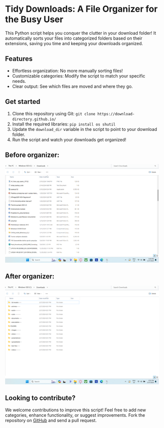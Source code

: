 <!DOCTYPE html>
<html lang="en">
<head>
  <meta charset="UTF-8">
  <meta name="viewport" content="width=device-width, initial-scale=1.0">
  
</head>
<body>
  <h1>Tidy Downloads: A File Organizer for the Busy User</h1>
  <p>This Python script helps you conquer the clutter in your download folder! It automatically sorts your files into categorized folders based on their extensions, saving you time and keeping your downloads organized.</p>

  <h2>Features</h2>
  <ul>
    <li>Effortless organization: No more manually sorting files!</li>
    <li>Customizable categories: Modify the script to match your specific needs.</li>
    <li>Clear output: See which files are moved and where they go.</li>
  </ul>

  <h2>Get started</h2>
  <ol>
    <li>Clone this repository using Git: <code>git clone https://download-directory.github.io/</code></li>
    <li>Install the required libraries: <code>pip install os shutil</code></li>
    <li>Update the <code>download_dir</code> variable in the script to point to your download folder.</li>
    <li>Run the script and watch your downloads get organized!</li>
  </ol>

  <h2>Before organizer:</h2>
  <img src='before.png'/>
  <h2>After organizer:</h2>
  <img src='after.png'/>

  
  <h2>Looking to contribute?</h2>
  <p>We welcome contributions to improve this script! Feel free to add new categories, enhance functionality, or suggest improvements. Fork the repository on <a href="https://download-directory.github.io/" target="_blank" rel="noopener noreferrer"><i class="fa fa-github"></i> GitHub</a> and send a pull request.</p>
</body>
</html>
